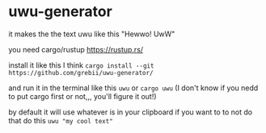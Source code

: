 # uwu-generator
it makes the
the text uwu like
this "Hewwo! UwW"

you need cargo/rustup
https://rustup.rs/

install it like this I think `
cargo install --git https://github.com/grebii/uwu-generator/
`

and run it in the terminal like this `uwu` or `cargo uwu` (I don't know if you nedd to put cargo first or not,,, you'll figure it out!)

by default it will use whatever is in
your
clipboard if you want to
to not do that
do this `uwu "my cool text"`

